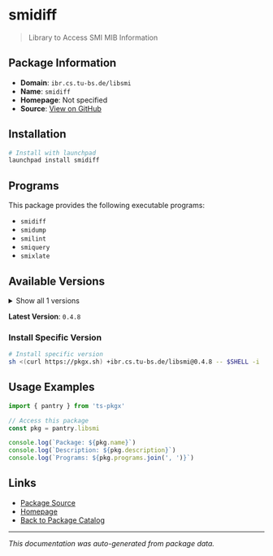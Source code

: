 # smidiff

> Library to Access SMI MIB Information

## Package Information

- **Domain**: `ibr.cs.tu-bs.de/libsmi`
- **Name**: `smidiff`
- **Homepage**: Not specified
- **Source**: [View on GitHub](https://github.com/pkgxdev/pantry/tree/main/projects/ibr.cs.tu-bs.de/libsmi/package.yml)

## Installation

```bash
# Install with launchpad
launchpad install smidiff
```

## Programs

This package provides the following executable programs:

- `smidiff`
- `smidump`
- `smilint`
- `smiquery`
- `smixlate`

## Available Versions

<details>
<summary>Show all 1 versions</summary>

- `0.4.8`

</details>

**Latest Version**: `0.4.8`

### Install Specific Version

```bash
# Install specific version
sh <(curl https://pkgx.sh) +ibr.cs.tu-bs.de/libsmi@0.4.8 -- $SHELL -i
```

## Usage Examples

```typescript
import { pantry } from 'ts-pkgx'

// Access this package
const pkg = pantry.libsmi

console.log(`Package: ${pkg.name}`)
console.log(`Description: ${pkg.description}`)
console.log(`Programs: ${pkg.programs.join(', ')}`)
```

## Links

- [Package Source](https://github.com/pkgxdev/pantry/tree/main/projects/ibr.cs.tu-bs.de/libsmi/package.yml)
- [Homepage](#)
- [Back to Package Catalog](../package-catalog.md)

---

*This documentation was auto-generated from package data.*
